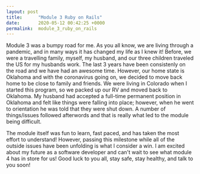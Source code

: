 ```yaml
---
layout: post
title:      "Module 3 Ruby on Rails"
date:       2020-05-12 00:42:25 +0000
permalink:  module_3_ruby_on_rails
---
```


Module 3 was a bumpy road for me. As you all know, we are living through a pandemic, and in many ways it has changed my life as I knew it! Before, we were a travelling family, myself, my husband, and our three children traveled the US for my husbands work. The last 3 years have been consistenly on the road and we have had an awesome time. However, our home state is Oklahoma and with the coronavirus going on, we decided to move back home to be close to family and friends. We were living in Colorado when I started this program, so we packed up our RV and moved back to Oklahoma. My husband had accepted a full-time permanent position in Oklahoma and felt like things were falling into place; however, when he went to orientation he was told that they were shut down. A number of things/issues followed afterwords and that is really what led to the module being difficult.

The module itself was fun to learn, fast paced, and has taken the most effort to understand! However, passing this milestone while all of the outside issues have been unfolding is what I consider a win. I am excited about my future as a software developer and can't wait to see what module 4 has in store for us! 
Good luck to you all, stay safe, stay healthy, and talk to you soon!


